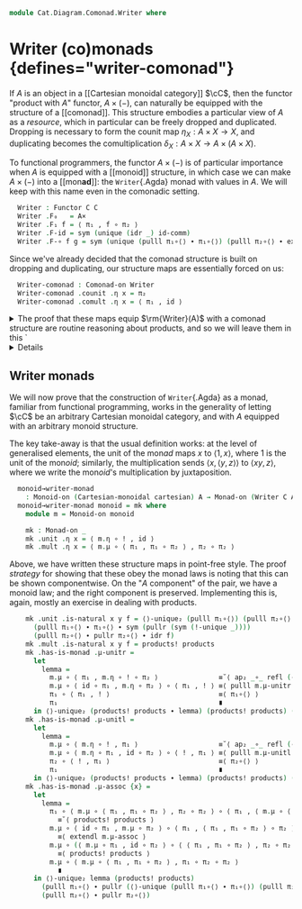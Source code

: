 <!--
```agda
open import Cat.Monoidal.Instances.Cartesian
open import Cat.Monoidal.Diagram.Monoid
open import Cat.Diagram.Product.Solver
open import Cat.Diagram.Comonad
open import Cat.Diagram.Product
open import Cat.Diagram.Monad
open import Cat.Cartesian
open import Cat.Prelude

import Cat.Reasoning as Cat

open Comonad-on
open is-comonad
open is-monad
open Monad-on
open Functor
open _=>_
```
-->

```agda
module Cat.Diagram.Comonad.Writer where
```

# Writer (co)monads {defines="writer-comonad"}

If $A$ is an object in a [[Cartesian monoidal category]] $\cC$, then the
functor "product with $A$" functor, $A \times (-)$, can naturally be
equipped with the structure of a [[comonad]]. This structure embodies a
particular view of $A$ as a *resource*, which in particular can be
freely dropped and duplicated. Dropping is necessary to form the counit
map $\eta_X : A \times X \to X$, and duplicating becomes the
comultiplication $\delta_X : A \times X \to A \times (A \times X)$.

<!--
```agda
module _ {o ℓ} (C : Precategory o ℓ) (A : ⌞ C ⌟) (prod : ∀ B → Product C A B) where
  open Cat C

  private module _ {B} where open Product (prod B) using (⟨_,_⟩ ; π₁ ; π₂ ; π₁∘⟨⟩ ; π₂∘⟨⟩ ; ⟨⟩∘ ; unique ; unique₂) public
  private module _ B where open Product (prod B) renaming (apex to A×) using () public
```
-->

To functional programmers, the functor $A \times (-)$ is of particular
importance when $A$ is equipped with a [[monoid]] structure, in which
case we can make $A \times (-)$ into a [[mon**ad**]]: the
`Writer`{.Agda} monad with values in $A$. We will keep with this name
even in the comonadic setting.

```agda
  Writer : Functor C C
  Writer .F₀   = A×
  Writer .F₁ f = ⟨ π₁ , f ∘ π₂ ⟩
  Writer .F-id = sym (unique (idr _) id-comm)
  Writer .F-∘ f g = sym (unique (pulll π₁∘⟨⟩ ∙ π₁∘⟨⟩) (pulll π₂∘⟨⟩ ∙ extendr π₂∘⟨⟩))
```

Since we've already decided that the comonad structure is built on
dropping and duplicating, our structure maps are essentially forced on
us:

```agda
  Writer-comonad : Comonad-on Writer
  Writer-comonad .counit .η x = π₂
  Writer-comonad .comult .η x = ⟨ π₁ , id ⟩
```

<details>
<summary>The proof that these maps equip $\rm{Writer}(A)$ with a comonad
structure are routine reasoning about products, and so we will leave
them in this `<details>`{.html} block for the curious reader.</summary>

```agda
  Writer-comonad .counit .is-natural x y f = π₂∘⟨⟩
  Writer-comonad .comult .is-natural x y f = unique₂
    (pulll π₁∘⟨⟩ ∙ π₁∘⟨⟩) (pulll π₂∘⟨⟩ ∙ idl _)
    (pulll π₁∘⟨⟩ ∙ π₁∘⟨⟩) (pulll π₂∘⟨⟩ ∙ cancelr π₂∘⟨⟩)
  Writer-comonad .has-is-comonad .δ-unitl = unique₂
    (pulll π₁∘⟨⟩ ∙ π₁∘⟨⟩) (pulll π₂∘⟨⟩ ∙ cancelr π₂∘⟨⟩)
    (idr _) (idr _)
  Writer-comonad .has-is-comonad .δ-unitr = π₂∘⟨⟩
  Writer-comonad .has-is-comonad .δ-assoc = ⟨⟩∘ _ ∙ ap₂ ⟨_,_⟩ refl (pullr π₂∘⟨⟩ ∙ id-comm) ∙ sym (⟨⟩∘ _)
```

</details>

## Writer monads

We will now prove that the construction of `Writer`{.Agda} as a monad,
familiar from functional programming, works in the generality of letting
$\cC$ be an arbitrary Cartesian monoidal category, and with $A$ equipped
with an arbitrary monoid structure.

<!--
```agda
module _ {o ℓ} (C : Precategory o ℓ) (cartesian : Cartesian-category C) (A : ⌞ C ⌟) where
  open Cartesian-category cartesian
```
-->

The key take-away is that the usual definition works: at the level of
generalised elements, the unit of the mon*ad* maps $x$ to $\langle 1, x
\rangle$, where $1$ is the unit of the mon*oid*; similarly, the
multiplication sends $\langle x , \langle y , z \rangle \rangle$ to
$\langle xy , z \rangle$, where we write the mon*oid*'s multiplication
by juxtaposition.

```agda
  monoid→writer-monad
    : Monoid-on (Cartesian-monoidal cartesian) A → Monad-on (Writer C A (products A))
  monoid→writer-monad monoid = mk where
    module m = Monoid-on monoid

    mk : Monad-on _
    mk .unit .η x = ⟨ m.η ∘ ! , id ⟩
    mk .mult .η x = ⟨ m.μ ∘ ⟨ π₁ , π₁ ∘ π₂ ⟩ , π₂ ∘ π₂ ⟩
```

Above, we have written these structure maps in point-free style. The
proof *strategy* for showing that these obey the monad laws is noting
that this can be shown componentwise. On the "$A$ component" of the
pair, we have a monoid law; and the right component is preserved.
Implementing this is, again, mostly an exercise in dealing with
products.

```agda
    mk .unit .is-natural x y f = ⟨⟩-unique₂ (pulll π₁∘⟨⟩) (pulll π₂∘⟨⟩ ∙ idl f)
      (pulll π₁∘⟨⟩ ∙ π₁∘⟨⟩ ∙ sym (pullr (sym (!-unique _))))
      (pulll π₂∘⟨⟩ ∙ pullr π₂∘⟨⟩ ∙ idr f)
    mk .mult .is-natural x y f = products! products
    mk .has-is-monad .μ-unitr =
      let
        lemma =
          m.μ ∘ ⟨ π₁ , m.η ∘ ! ∘ π₂ ⟩               ≡˘⟨ ap₂ _∘_ refl (⟨⟩-unique (pulll π₁∘⟨⟩ ∙ pullr π₁∘⟨⟩ ∙ idl π₁) (pulll π₂∘⟨⟩ ∙ pullr π₂∘⟨⟩ ∙ ap₂ _∘_ refl (!-unique _))) ⟩
          m.μ ∘ ⟨ id ∘ π₁ , m.η ∘ π₂ ⟩ ∘ ⟨ π₁ , ! ⟩ ≡⟨ pulll m.μ-unitr ⟩
          π₁ ∘ ⟨ π₁ , ! ⟩                           ≡⟨ π₁∘⟨⟩ ⟩
          π₁                                        ∎
      in ⟨⟩-unique₂ (products! products ∙ lemma) (products! products) (idr π₁) (idr π₂)
    mk .has-is-monad .μ-unitl =
      let
        lemma =
          m.μ ∘ ⟨ m.η ∘ ! , π₁ ⟩                    ≡˘⟨ ap₂ _∘_ refl (⟨⟩-unique (pulll π₁∘⟨⟩ ∙ pullr π₁∘⟨⟩) (pulll π₂∘⟨⟩ ∙ pullr π₂∘⟨⟩ ∙ idl π₁)) ⟩
          m.μ ∘ ⟨ m.η ∘ π₁ , id ∘ π₂ ⟩ ∘ ⟨ ! , π₁ ⟩ ≡⟨ pulll m.μ-unitl ⟩
          π₂ ∘ ⟨ ! , π₁ ⟩                           ≡⟨ π₂∘⟨⟩ ⟩
          π₁                                        ∎
      in ⟨⟩-unique₂ (products! products ∙ lemma) (products! products) (idr π₁) (idr π₂)
    mk .has-is-monad .μ-assoc {x} =
      let
        lemma =
          π₁ ∘ ⟨ m.μ ∘ ⟨ π₁ , π₁ ∘ π₂ ⟩ , π₂ ∘ π₂ ⟩ ∘ ⟨ π₁ , ⟨ m.μ ∘ ⟨ π₁ , π₁ ∘ π₂ ⟩ , π₂ ∘ π₂ ⟩ ∘ π₂ ⟩
            ≡˘⟨ products! products ⟩
          m.μ ∘ ⟨ id ∘ π₁ , m.μ ∘ π₂ ⟩ ∘ ⟨ π₁ , ⟨ π₁ , π₁ ∘ π₂ ⟩ ∘ π₂ ⟩
            ≡⟨ extendl m.μ-assoc ⟩
          m.μ ∘ (⟨ m.μ ∘ π₁ , id ∘ π₂ ⟩ ∘ ⟨ ⟨ π₁ , π₁ ∘ π₂ ⟩ , π₂ ∘ π₂ ⟩) ∘ ⟨ π₁ , ⟨ π₁ , π₁ ∘ π₂ ⟩ ∘ π₂ ⟩
            ≡⟨ products! products ⟩
          m.μ ∘ ⟨ m.μ ∘ ⟨ π₁ , π₁ ∘ π₂ ⟩ , π₁ ∘ π₂ ∘ π₂ ⟩
            ∎
      in ⟨⟩-unique₂ lemma (products! products)
        (pulll π₁∘⟨⟩ ∙ pullr (⟨⟩-unique (pulll π₁∘⟨⟩ ∙ π₁∘⟨⟩) (pulll π₂∘⟨⟩ ∙ pullr π₂∘⟨⟩)))
        (pulll π₂∘⟨⟩ ∙ pullr π₂∘⟨⟩)

```
